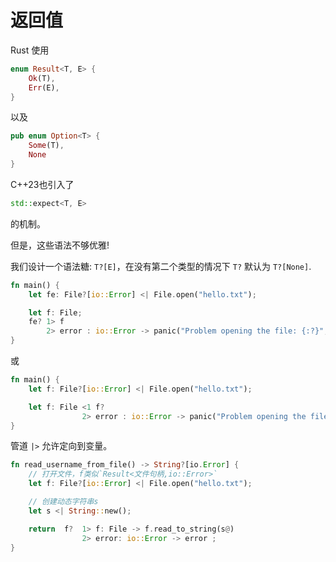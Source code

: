# 返回值

Rust 使用
```rust
enum Result<T, E> {
    Ok(T),
    Err(E),
}
```
以及
```rust
pub enum Option<T> {
    Some(T),
    None
}
```
C++23也引入了
```cpp
std::expect<T, E>

```
的机制。

但是，这些语法不够优雅!

我们设计一个语法糖: `T?[E]`，在没有第二个类型的情况下 `T?` 默认为 `T?[None]`.

```rust
fn main() {
    let fe: File?[io::Error] <| File.open("hello.txt");

    let f: File;
    fe? 1> f
        2> error : io::Error -> panic("Problem opening the file: {:?}", error);
}
```
或
```rust
fn main() {
    let f: File?[io::Error] <| File.open("hello.txt");

    let f: File <1 f?
                2> error : io::Error -> panic("Problem opening the file: {:?}", error);
}
```
管道 `|>` 允许定向到变量。


```rust
fn read_username_from_file() -> String?[io.Error] {
    // 打开文件，f类似`Result<文件句柄,io::Error>`
    let f: File?[io::Error] <| File.open("hello.txt");

    // 创建动态字符串s
    let s <| String::new();

    return  f?  1> f: File -> f.read_to_string(s@)
                2> error: io::Error -> error ;
}

```

